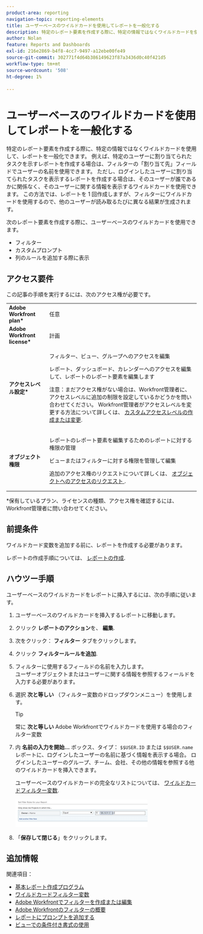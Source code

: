 ```yaml
---
product-area: reporting
navigation-topic: reporting-elements
title: ユーザーベースのワイルドカードを使用してレポートを一般化する
description: 特定のレポート要素を作成する際に、特定の情報ではなくワイルドカードを使用して、レポートを一般化できます。
author: Nolan
feature: Reports and Dashboards
exl-id: 216e2869-b4f8-4cc7-9497-a12ebe00fe49
source-git-commit: 302771f4d64b386149623f87a3436d0c40f421d5
workflow-type: tm+mt
source-wordcount: '508'
ht-degree: 1%

---
```


# ユーザーベースのワイルドカードを使用してレポートを一般化する

特定のレポート要素を作成する際に、特定の情報ではなくワイルドカードを使用して、レポートを一般化できます。 例えば、特定のユーザーに割り当てられたタスクを示すレポートを作成する場合は、フィルターの「割り当て先」フィールドでユーザーの名前を使用できます。 ただし、ログインしたユーザーに割り当てられたタスクを表示するレポートを作成する場合は、そのユーザーが誰であるかに関係なく、そのユーザーに関する情報を表示するワイルドカードを使用できます。 この方法では、レポートを 1 回作成しますが、フィルターにワイルドカードを使用するので、他のユーザーが読み取るたびに異なる結果が生成されます。

次のレポート要素を作成する際に、ユーザーベースのワイルドカードを使用できます。

* フィルター
* カスタムプロンプト
* 列のルールを追加する際に表示

## アクセス要件

この記事の手順を実行するには、次のアクセス権が必要です。

<table style="table-layout:auto"> 
 <col> 
 <col> 
 <tbody> 
  <tr> 
   <td role="rowheader"><strong>Adobe Workfront plan*</strong></td> 
   <td> <p>任意</p> </td> 
  </tr> 
  <tr> 
   <td role="rowheader"><strong>Adobe Workfront license*</strong></td> 
   <td> <p>計画 </p> </td> 
  </tr> 
  <tr> 
   <td role="rowheader"><strong>アクセスレベル設定*</strong></td> 
   <td> <p>フィルター、ビュー、グループへのアクセスを編集</p> <p>レポート、ダッシュボード、カレンダーへのアクセスを編集して、レポートのレポート要素を編集します</p> <p>注意：まだアクセス権がない場合は、Workfront管理者に、アクセスレベルに追加の制限を設定しているかどうかを問い合わせてください。 Workfront管理者がアクセスレベルを変更する方法について詳しくは、 <a href="../../../administration-and-setup/add-users/configure-and-grant-access/create-modify-access-levels.md" class="MCXref xref">カスタムアクセスレベルの作成または変更</a>.</p> </td> 
  </tr> 
  <tr> 
   <td role="rowheader"><strong>オブジェクト権限</strong></td> 
   <td> <p>レポートのレポート要素を編集するためのレポートに対する権限の管理</p> <p>ビューまたはフィルターに対する権限を管理して編集</p> <p>追加のアクセス権のリクエストについて詳しくは、 <a href="../../../workfront-basics/grant-and-request-access-to-objects/request-access.md" class="MCXref xref">オブジェクトへのアクセスのリクエスト </a>.</p> </td> 
  </tr> 
 </tbody> 
</table>

&#42;保有しているプラン、ライセンスの種類、アクセス権を確認するには、Workfront管理者に問い合わせてください。

## 前提条件

ワイルドカード変数を追加する前に、レポートを作成する必要があります。

レポートの作成手順については、 [レポートの作成](../../../reports-and-dashboards/reports/creating-and-managing-reports/create-report.md).

## ハウツー手順

ユーザーベースのワイルドカードをレポートに挿入するには、次の手順に従います。

1. ユーザーベースのワイルドカードを挿入するレポートに移動します。
1. クリック **レポートのアクション**&#x200B;を、 **編集**.

1. 次をクリック： **フィルター** タブをクリックします。
1. クリック **フィルタールールを追加**.
1. フィルターに使用するフィールドの名前を入力します。\
   ユーザーオブジェクトまたはユーザーに関する情報を参照するフィールドを入力する必要があります。
1. 選択 **次と等しい** （フィルター変数のドロップダウンメニュー）を使用します。

   >[!TIP]
   >
   >常に **次と等しい** Adobe Workfrontでワイルドカードを使用する場合のフィルター変数

1. 内 **名前の入力を開始…** ボックス、タイプ： `$$USER.ID` または `$$USER.name` レポートに、ログインしたユーザーの名前に基づく情報を表示する場合。 ログインしたユーザーのグループ、チーム、会社、その他の情報を参照する他のワイルドカードを挿入できます。

   ユーザーベースのワイルドカードの完全なリストについては、 [ワイルドカードフィルター変数](../../../reports-and-dashboards/reports/reporting-elements/understand-wildcard-filter-variables.md).

   ![](assets/user-based-wildcard-in-project-filter-350x74.png)

1. 「**保存して閉じる**」をクリックします。

## 追加情報

関連項目：

* [基本レポート作成プログラム](https://one.workfront.com/s/basic-report-creation-program)
* [ワイルドカードフィルター変数](../../../reports-and-dashboards/reports/reporting-elements/understand-wildcard-filter-variables.md)
* [Adobe Workfrontでフィルターを作成または編集](../../../reports-and-dashboards/reports/reporting-elements/create-filters.md)
* [Adobe Workfrontのフィルターの概要](../../../reports-and-dashboards/reports/reporting-elements/filters-overview.md)
* [レポートにプロンプトを追加する](../../../reports-and-dashboards/reports/creating-and-managing-reports/add-prompt-report.md)
* [ビューでの条件付き書式の使用](../../../reports-and-dashboards/reports/reporting-elements/use-conditional-formatting-views.md)
